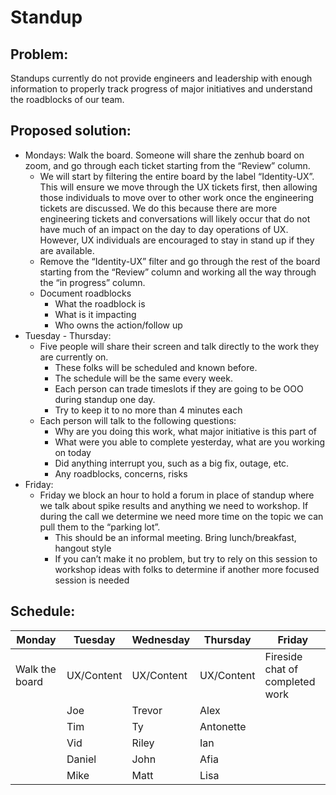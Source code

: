 # Standup

## Problem:

Standups currently do not provide engineers and leadership with enough information to properly track progress of major initiatives and understand the roadblocks of our team.

## Proposed solution:

- Mondays: Walk the board. Someone will share the zenhub board on zoom, and go through each ticket starting from the “Review” column.
    - We will start by filtering the entire board by the label “Identity-UX”. This will ensure we move through the UX tickets first, then allowing those individuals to move over to other work once the engineering tickets are discussed. We do this because there are more engineering tickets and conversations will likely occur that do not have much of an impact on the day to day operations of UX. However, UX individuals are encouraged to stay in stand up if they are available.
    - Remove the “Identity-UX” filter and go through the rest of the board starting from the “Review” column and working all the way through the “in progress” column.
    - Document roadblocks
        - What the roadblock is
        - What is it impacting
        - Who owns the action/follow up
- Tuesday - Thursday:
    - Five people will share their screen and talk directly to the work they are currently on.
        - These folks will be scheduled and known before.
        - The schedule will be the same every week.
        - Each person can trade timeslots if they are going to be OOO during standup one day.
        - Try to keep it to no more than 4 minutes each
    - Each person will talk to the following questions:
        - Why are you doing this work, what major initiative is this part of
        - What were you able to complete yesterday, what are you working on today
        - Did anything interrupt you, such as a big fix, outage, etc.
        - Any roadblocks, concerns, risks
- Friday:
    - Friday we block an hour to hold a forum in place of standup where we talk about spike results and anything we need to workshop. If during the call we determine we need more time on the topic we can pull them to the “parking lot”.
        - This should be an informal meeting. Bring lunch/breakfast, hangout style
        - If you can’t make it no problem, but try to rely on this session to workshop ideas with folks to determine if another more focused session is needed

## Schedule:

| Monday | Tuesday | Wednesday | Thursday | Friday |
| --- | --- | --- | --- | --- |
| Walk the board | UX/Content | UX/Content | UX/Content | Fireside chat of completed work |
|  | Joe | Trevor | Alex |  |
|  | Tim | Ty | Antonette |  |
|  | Vid | Riley | Ian |  |
|  | Daniel | John | Afia |  |
|  | Mike | Matt | Lisa |  |
